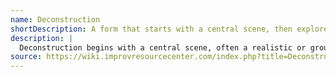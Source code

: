 ```yaml
---
name: Deconstruction
shortDescription: A form that starts with a central scene, then explores its elements in subsequent scenes.
description: |
  Deconstruction begins with a central scene, often a realistic or grounded interaction. Subsequent scenes break down and explore the themes, relationships, or moments from the initial scene, creating a web of related vignettes. The format encourages deep exploration and thematic connections.
source: https://wiki.improvresourcecenter.com/index.php?title=Deconstruction
---
```

